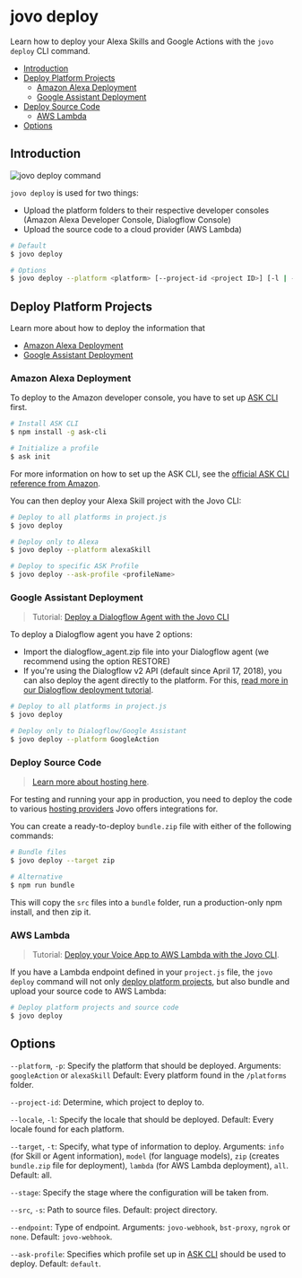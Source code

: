 # jovo deploy

Learn how to deploy your Alexa Skills and Google Actions with the `jovo deploy` CLI command.

* [Introduction](#introduction)
* [Deploy Platform Projects](#deploy-platform-projects)
   * [Amazon Alexa Deployment](#amazon-alexa-deployment)
   * [Google Assistant Deployment](#google-assistant-deployment)
* [Deploy Source Code](#deploy-source-code)
   * [AWS Lambda](#aws-lambda)
* [Options](#options)


## Introduction

![jovo deploy command](../img/jovo-deploy.png "jovo deploy command")

`jovo deploy` is used for two things:
* Upload the platform folders to their respective developer consoles (Amazon Alexa Developer Console, Dialogflow Console)
* Upload the source code to a cloud provider (AWS Lambda)

```sh
# Default
$ jovo deploy

# Options
$ jovo deploy --platform <platform> [--project-id <project ID>] [-l | --locale <locale>] [-t | --target <target>] [--stage <stage>] [-s | --src <src>] [--endpoint <endpoint>] [--ask-profile <profileName>]
```


## Deploy Platform Projects

Learn more about how to deploy the information that

* [Amazon Alexa Deployment](#amazon-alexa-deployment)
* [Google Assistant Deployment](#google-assistant-deployment)

### Amazon Alexa Deployment

To deploy to the Amazon developer console, you have to set up [ASK CLI](https://developer.amazon.com/docs/smapi/quick-start-alexa-skills-kit-command-line-interface.html) first.

```sh
# Install ASK CLI
$ npm install -g ask-cli

# Initialize a profile
$ ask init
```

For more information on how to set up the ASK CLI, see the [official ASK CLI reference from Amazon](https://developer.amazon.com/docs/smapi/quick-start-alexa-skills-kit-command-line-interface.html).

You can then deploy your Alexa Skill project with the Jovo CLI:

```sh
# Deploy to all platforms in project.js
$ jovo deploy

# Deploy only to Alexa
$ jovo deploy --platform alexaSkill

# Deploy to specific ASK Profile
$ jovo deploy --ask-profile <profileName>
```


### Google Assistant Deployment

> Tutorial: [Deploy a Dialogflow Agent with the Jovo CLI](https://www.jovo.tech/tutorials/deploy-dialogflow-agent)

To deploy a Dialogflow agent you have 2 options:
* Import the dialogflow_agent.zip file into your Dialogflow agent (we recommend using the option RESTORE)
* If you're using the Dialogflow v2 API (default since April 17, 2018), you can also deploy the agent directly to the platform. For this, [read more in our Dialogflow deployment tutorial](https://www.jovo.tech/tutorials/deploy-dialogflow-agent).

```sh
# Deploy to all platforms in project.js
$ jovo deploy

# Deploy only to Dialogflow/Google Assistant
$ jovo deploy --platform GoogleAction
```


### Deploy Source Code

> [Learn more about hosting here](../../configuration/hosting '../hosting').

For testing and running your app in production, you need to deploy the code to various [hosting providers](../../configuration/hosting '../hosting') Jovo offers integrations for.

You can create a ready-to-deploy `bundle.zip` file with either of the following commands:

```sh
# Bundle files
$ jovo deploy --target zip

# Alternative
$ npm run bundle
```

This will copy the `src` files into a `bundle` folder, run a production-only npm install, and then zip it.


### AWS Lambda

> Tutorial: [Deploy your Voice App to AWS Lambda with the Jovo CLI](https://www.jovo.tech/tutorials/deploy-lambda-cli).


If you have a Lambda endpoint defined in your `project.js` file, the `jovo deploy` command will not only [deploy platform projects](#deploy-platform-projects), but also bundle and upload your source code to AWS Lambda:

```sh
# Deploy platform projects and source code
$ jovo deploy
```

## Options

`--platform`, `-p`: Specify the platform that should be deployed. Arguments: `googleAction` or `alexaSkill` Default: Every platform found in the `/platforms` folder.

`--project-id`: Determine, which project to deploy to.

`--locale`, `-l`: Specify the locale that should be deployed. Default: Every locale found for each platform.

`--target`, `-t`: Specify, what type of information to deploy. Arguments: `info` (for Skill or Agent information), `model` (for language models), `zip` (creates `bundle.zip` file for deployment), `lambda` (for AWS Lambda deployment), `all`. Default: all.

`--stage`: Specify the stage where the configuration will be taken from.

`--src`, `-s`: Path to source files. Default: project directory.

`--endpoint`: Type of endpoint. Arguments: `jovo-webhook`, `bst-proxy`, `ngrok` or `none`. Default: `jovo-webhook`.

`--ask-profile`: Specifies which profile set up in [ASK CLI](https://developer.amazon.com/docs/smapi/quick-start-alexa-skills-kit-command-line-interface.html) should be used to deploy. Default: `default`.

<!--[metadata]: {"description": "Learn how to deploy your Alexa Skills and Google Actions with the jovo deploy CLI command.",
                "route": "cli/deploy"}-->
